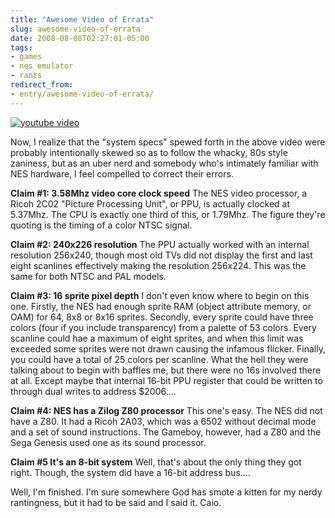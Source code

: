 ```yaml
---
title: "Awesome Video of Errata"
slug: awesome-video-of-errata
date: 2008-08-08T02:27:01-05:00
tags:
- games
- nes emulator
- rants
redirect_from:
- entry/awesome-video-of-errata/
---
```

[![youtube video](https://img.youtube.com/vi/B3Vh--awqmQ/0.jpg)](https://www.youtube.com/watch?v=B3Vh--awqmQ&youtube-thumb)

Now, I realize that the "system specs" spewed forth in the above video were probably intentionally skewed so as to follow the whacky, 80s style zaniness, but as an uber nerd and somebody who's intimately familiar with NES hardware, I feel compelled to correct their errors.

**Claim #1: 3.58Mhz video core clock speed**
The NES video processor, a Ricoh 2C02 "Picture Processing Unit", or PPU, is actually clocked at 5.37Mhz. The CPU is exactly one third of this, or 1.79Mhz. The figure they're quoting is the timing of a color NTSC signal.

**Claim #2: 240x226 resolution**
The PPU actually worked with an internal resolution 256x240, though most old TVs did not display the first and last eight scanlines effectively making the resolution 256x224. This was the same for both NTSC and PAL models.

**Claim #3: 16 sprite pixel depth**
I don't even know where to begin on this one. Firstly, the NES had enough sprite RAM (object attribute memory, or OAM) for 64, 8x8 or 8x16 sprites. Secondly, every sprite could have three colors (four if you include transparency) from a palette of 53 colors. Every scanline could hae a maximum of eight sprites, and when this limit was exceeded some sprites were not drawn causing the infamous flicker. Finally, you could have a total of 25 colors per scanline. What the hell they were talking about to begin with baffles me, but there were no 16s involved there at all. Except maybe that internal 16-bit PPU register that could be written to through dual writes to address $2006....

**Claim #4: NES has a Zilog Z80 processor**
This one's easy. The NES did not have a Z80. It had a Ricoh 2A03, which was a 6502 without decimal mode and a set of sound instructions. The Gameboy, however, had a Z80 and the Sega Genesis used one as its sound processor.

**Claim #5 It's an 8-bit system**
Well, that's about the only thing they got right. Though, the system did have a 16-bit address bus....

Well, I'm finished. I'm sure somewhere God has smote a kitten for my nerdy rantingness, but it had to be said and I said it. Caio.

